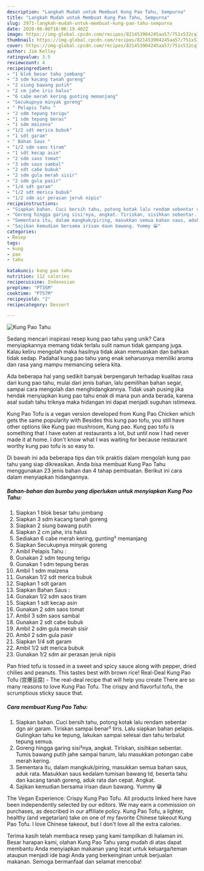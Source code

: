 ```yaml
---
description: "Langkah Mudah untuk Membuat Kung Pao Tahu, Sempurna"
title: "Langkah Mudah untuk Membuat Kung Pao Tahu, Sempurna"
slug: 2971-langkah-mudah-untuk-membuat-kung-pao-tahu-sempurna
date: 2020-06-06T16:06:19.402Z
image: https://img-global.cpcdn.com/recipes/821453904245aa57/751x532cq70/kung-pao-tahu-foto-resep-utama.jpg
thumbnail: https://img-global.cpcdn.com/recipes/821453904245aa57/751x532cq70/kung-pao-tahu-foto-resep-utama.jpg
cover: https://img-global.cpcdn.com/recipes/821453904245aa57/751x532cq70/kung-pao-tahu-foto-resep-utama.jpg
author: Jim Kelley
ratingvalue: 3.5
reviewcount: 4
recipeingredient:
- "1 blok besar tahu jombang"
- "3 sdm kacang tanah goreng"
- "2 siung bawang putih"
- "2 cm jahe iris halus"
- "6 cabe merah kering gunting memanjang"
- "Secukupnya minyak goreng"
- " Pelapis Tahu "
- "2 sdm tepung terigu"
- "1 sdm tepung beras"
- "1 sdm maizena"
- "1/2 sdt merica bubuk"
- "1 sdt garam"
- " Bahan Saus "
- "1/2 sdm saos tiram"
- "1 sdt kecap asin"
- "2 sdm saos tomat"
- "3 sdm saos sambal"
- "2 sdt cabe bubuk"
- "2 sdm gula merah sisir"
- "2 sdm gula pasir"
- "1/4 sdt garam"
- "1/2 sdt merica bubuk"
- "1/2 sdm air perasan jeruk nipis"
recipeinstructions:
- "Siapkan bahan. Cuci bersih tahu, potong kotak lalu rendam sebentar dgn air garam. Tiriskan sampai benar² tiris. Lalu siapkan bahan pelapis. Gulingkan tahu ke tepung, lakukan sampai selesai dan tahu terbalut tepung semua."
- "Goreng hingga garing sisi²nya, angkat. Tiriskan, sisihkan sebentar. Tumis bawang putih jahe sampai harum, lalu masukkan potongan cabe merah kering."
- "Sementara itu, dalam mangkuk/piring, masukkan semua bahan saus, aduk rata. Masukkan saus kedalam tumisan bawang td, beserta tahu dan kacang tanah goreng, aduk rata dan cepat. Angkat."
- "Sajikan kemudian bersama irisan daun bawang. Yummy 😁"
categories:
- Resep
tags:
- kung
- pao
- tahu

katakunci: kung pao tahu 
nutrition: 112 calories
recipecuisine: Indonesian
preptime: "PT35M"
cooktime: "PT57M"
recipeyield: "2"
recipecategory: Dessert

---
```



![Kung Pao Tahu](https://img-global.cpcdn.com/recipes/821453904245aa57/751x532cq70/kung-pao-tahu-foto-resep-utama.jpg)

Sedang mencari inspirasi resep kung pao tahu yang unik? Cara menyiapkannya memang tidak terlalu sulit namun tidak gampang juga. Kalau keliru mengolah maka hasilnya tidak akan memuaskan dan bahkan tidak sedap. Padahal kung pao tahu yang enak seharusnya memiliki aroma dan rasa yang mampu memancing selera kita.

Ada beberapa hal yang sedikit banyak berpengaruh terhadap kualitas rasa dari kung pao tahu, mulai dari jenis bahan, lalu pemilihan bahan segar, sampai cara mengolah dan menghidangkannya. Tidak usah pusing jika hendak menyiapkan kung pao tahu enak di mana pun anda berada, karena asal sudah tahu triknya maka hidangan ini dapat menjadi suguhan istimewa.

Kung Pao Tofu is a vegan version developed from Kung Pao Chicken which gets the same popularity with Besides this kung pao tofu, you still have other options like Kung pao mushroom, Kung pao. Kung pao tofu is something that I have eaten at restaurants a lot, but until now I had never made it at home. I don&#39;t know what I was waiting for because restaurant worthy kung pao tofu is so easy to.


Di bawah ini ada beberapa tips dan trik praktis dalam mengolah kung pao tahu yang siap dikreasikan. Anda bisa membuat Kung Pao Tahu menggunakan 23 jenis bahan dan 4 tahap pembuatan. Berikut ini cara dalam menyiapkan hidangannya.

<!--inarticleads1-->

##### Bahan-bahan dan bumbu yang diperlukan untuk menyiapkan Kung Pao Tahu:

1. Siapkan 1 blok besar tahu jombang
1. Siapkan 3 sdm kacang tanah goreng
1. Siapkan 2 siung bawang putih
1. Siapkan 2 cm jahe, iris halus
1. Sediakan 6 cabe merah kering, gunting² memanjang
1. Siapkan Secukupnya minyak goreng
1. Ambil  Pelapis Tahu :
1. Gunakan 2 sdm tepung terigu
1. Gunakan 1 sdm tepung beras
1. Ambil 1 sdm maizena
1. Gunakan 1/2 sdt merica bubuk
1. Siapkan 1 sdt garam
1. Siapkan  Bahan Saus :
1. Gunakan 1/2 sdm saos tiram
1. Siapkan 1 sdt kecap asin
1. Gunakan 2 sdm saos tomat
1. Ambil 3 sdm saos sambal
1. Gunakan 2 sdt cabe bubuk
1. Ambil 2 sdm gula merah sisir
1. Ambil 2 sdm gula pasir
1. Siapkan 1/4 sdt garam
1. Ambil 1/2 sdt merica bubuk
1. Gunakan 1/2 sdm air perasan jeruk nipis


Pan fried tofu is tossed in a sweet and spicy sauce along with pepper, dried chilies and peanuts. This tastes best with brown rice! Real-Deal Kung Pao Tofu (宫爆豆腐) - The real-deal recipe that will help you create There are so many reasons to love Kung Pao Tofu. The crispy and flavorful tofu, the scrumptious sticky sauce that. 

<!--inarticleads2-->

##### Cara membuat Kung Pao Tahu:

1. Siapkan bahan. Cuci bersih tahu, potong kotak lalu rendam sebentar dgn air garam. Tiriskan sampai benar² tiris. Lalu siapkan bahan pelapis. Gulingkan tahu ke tepung, lakukan sampai selesai dan tahu terbalut tepung semua.
1. Goreng hingga garing sisi²nya, angkat. Tiriskan, sisihkan sebentar. Tumis bawang putih jahe sampai harum, lalu masukkan potongan cabe merah kering.
1. Sementara itu, dalam mangkuk/piring, masukkan semua bahan saus, aduk rata. Masukkan saus kedalam tumisan bawang td, beserta tahu dan kacang tanah goreng, aduk rata dan cepat. Angkat.
1. Sajikan kemudian bersama irisan daun bawang. Yummy 😁


The Vegan Experience: Crispy Kung Pao Tofu. All products linked here have been independently selected by our editors. We may earn a commission on purchases, as described in our affiliate policy. Kung Pao Tofu, a lighter, healthy (and vegetarian) take on one of my favorite Chinese takeout Kung Pao Tofu. I love Chinese takeout, but I don&#39;t love all the extra calories. 

Terima kasih telah membaca resep yang kami tampilkan di halaman ini. Besar harapan kami, olahan Kung Pao Tahu yang mudah di atas dapat membantu Anda menyiapkan makanan yang lezat untuk keluarga/teman ataupun menjadi ide bagi Anda yang berkeinginan untuk berjualan makanan. Semoga bermanfaat dan selamat mencoba!
